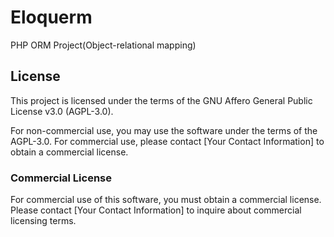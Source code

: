 # Eloquerm
PHP ORM Project(Object-relational mapping)

## License

This project is licensed under the terms of the GNU Affero General Public License v3.0 (AGPL-3.0).

For non-commercial use, you may use the software under the terms of the AGPL-3.0. For commercial use, please contact [Your Contact Information] to obtain a commercial license.

### Commercial License

For commercial use of this software, you must obtain a commercial license. Please contact [Your Contact Information] to inquire about commercial licensing terms.

